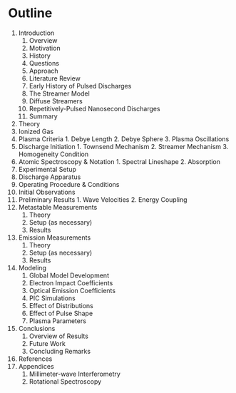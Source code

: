 Outline
=======

1. Introduction
    1. Overview 
      1. Motivation
      2. History
      3. Questions
      4. Approach
    2. Literature Review
      1. Early History of Pulsed Discharges
      2. The Streamer Model
      3. Diffuse Streamers
      4. Repetitively-Pulsed Nanosecond Discharges
    3. Summary
2. Theory
  1. Ionized Gas
  2. Plasma Criteria
    1. Debye Length
    2. Debye Sphere
    3. Plasma Oscillations
  3. Discharge Initiation
    1. Townsend Mechanism
    2. Streamer Mechanism
    3. Homogeneity Condition
  4. Atomic Spectroscopy & Notation
    1. Spectral Lineshape
    2. Absorption
3. Experimental Setup
  1. Discharge Apparatus
  2. Operating Procedure & Conditions
  3. Initial Observations
  4. Preliminary Results
    1. Wave Velocities
    2. Energy Coupling
4. Metastable Measurements
    1. Theory
    2. Setup (as necessary)
    3. Results
5. Emission Measurements
    1. Theory
    2. Setup (as necessary)
    3. Results
6. Modeling
    1. Global Model Development
      1. Electron Impact Coefficients
      2. Optical Emission Coefficients
      3. PIC Simulations
    2. Effect of Distributions
    3. Effect of Pulse Shape
    4. Plasma Parameters
7. Conclusions
    1. Overview of Results
    2. Future Work
    3. Concluding Remarks
8. References
9. Appendices
    1. Millimeter-wave Interferometry
    2. Rotational Spectroscopy
